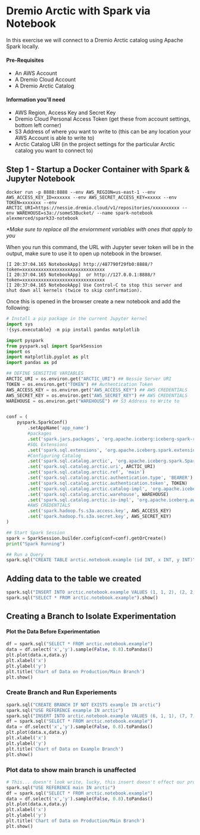 # Dremio Arctic with Spark via Notebook

In this exercise we will connect to a Dremio Arctic catalog using Apache Spark locally.

#### Pre-Requisites

- An AWS Account
- A Dremio Cloud Account
- A Dremio Arctic Catalog 

#### Information you'll need

- AWS Region, Access Key and Secret Key 
- Dremio Cloud Personal Access Token (get these from account settings, bottom left corner)
- S3 Address of where you want to write to (this can be any location your AWS Account is able to write to)
- Arctic Catalog URI (in the project settings for the particular Arctic catalog you want to connect to)

## Step 1 - Startup a Docker Container with Spark & Jupyter Notebook

```
docker run -p 8888:8888 --env AWS_REGION=us-east-1 --env AWS_ACCESS_KEY_ID=xxxxxx --env AWS_SECRET_ACCESS_KEY=xxxxx --env TOKEN=xxxxxxx --env ARCTIC_URI=https://nessie.dremio.cloud/v1/repositories/xxxxxxxxxx --env WAREHOUSE=s3a://someS3Bucket/ --name spark-notebook alexmerced/spark33-notebook
```
_*Make sure to replace all the enviornment variables with ones that apply to you_

When you run this command, the URL with Jupyter sever token will be in the output, make sure to use it to open up notebook in the browser.

```
[I 20:37:04.165 NotebookApp] http://487790f29fb0:8888/?token=xxxxxxxxxxxxxxxxxxxxxxxxxxxxxxx
[I 20:37:04.165 NotebookApp]  or http://127.0.0.1:8888/?token=xxxxxxxxxxxxxxxxxxxxxxxxxxxxxxx
[I 20:37:04.165 NotebookApp] Use Control-C to stop this server and shut down all kernels (twice to skip confirmation).
```

Once this is opened in the browser create a new notebook and add the following:

```py
# Install a pip package in the current Jupyter kernel
import sys
!{sys.executable} -m pip install pandas matplotlib

import pyspark
from pyspark.sql import SparkSession
import os
import matplotlib.pyplot as plt
import pandas as pd

## DEFINE SENSITIVE VARIABLES
ARCTIC_URI = os.environ.get("ARCTIC_URI") ## Nessie Server URI
TOKEN = os.environ.get("TOKEN") ## Authentication Token
AWS_ACCESS_KEY = os.environ.get("AWS_ACCESS_KEY") ## AWS CREDENTIALS
AWS_SECRET_KEY = os.environ.get("AWS_SECRET_KEY") ## AWS CREDENTIALS
WAREHOUSE = os.environ.get("WAREHOUSE") ## S3 Address to Write to


conf = (
    pyspark.SparkConf()
        .setAppName('app_name')
  		#packages
        .set('spark.jars.packages', 'org.apache.iceberg:iceberg-spark-runtime-3.3_2.12:1.3.0,org.projectnessie.nessie-integrations:nessie-spark-extensions-3.3_2.12:0.76.0,software.amazon.awssdk:bundle:2.17.178,software.amazon.awssdk:url-connection-client:2.17.178')
  		#SQL Extensions
        .set('spark.sql.extensions', 'org.apache.iceberg.spark.extensions.IcebergSparkSessionExtensions,org.projectnessie.spark.extensions.NessieSparkSessionExtensions')
  		#Configuring Catalog
        .set('spark.sql.catalog.arctic', 'org.apache.iceberg.spark.SparkCatalog')
        .set('spark.sql.catalog.arctic.uri', ARCTIC_URI)
        .set('spark.sql.catalog.arctic.ref', 'main')
        .set('spark.sql.catalog.arctic.authentication.type', 'BEARER')
        .set('spark.sql.catalog.arctic.authentication.token', TOKEN)
        .set('spark.sql.catalog.arctic.catalog-impl', 'org.apache.iceberg.nessie.NessieCatalog')
        .set('spark.sql.catalog.arctic.warehouse', WAREHOUSE)
        .set('spark.sql.catalog.arctic.io-impl', 'org.apache.iceberg.aws.s3.S3FileIO')
  		#AWS CREDENTIALS
        .set('spark.hadoop.fs.s3a.access.key', AWS_ACCESS_KEY)
        .set('spark.hadoop.fs.s3a.secret.key', AWS_SECRET_KEY)
)

## Start Spark Session
spark = SparkSession.builder.config(conf=conf).getOrCreate()
print("Spark Running")

## Run a Query
spark.sql("CREATE TABLE arctic.notebook.example (id INT, x INT, y INT)").show()
```

## Adding data to the table we created

```py
spark.sql("INSERT INTO arctic.notebook.example VALUES (1, 1, 2), (2, 2, 3), (3, 3, 2), (4, 4, 4), (5, 5, 6)").show()
spark.sql("SELECT * FROM arctic.notebook.example").show()
```

## Creating a Branch to Isolate Experimentation

#### Plot the Data Before Experimentation

```py
df = spark.sql("SELECT * FROM arctic.notebook.example")
data = df.select('x','y').sample(False, 0.8).toPandas()
plt.plot(data.x,data.y)
plt.xlabel('x')
plt.ylabel('y')
plt.title('Chart of Data on Production/Main Branch')
plt.show()
```

### Create Branch and Run Experiements

```py
spark.sql("CREATE BRANCH IF NOT EXISTS example IN arctic")
spark.sql("USE REFERENCE example IN arctic")
spark.sql("INSERT INTO arctic.notebook.example VALUES (6, 1, 1), (7, 7, 9), (8, 2, 3), (9, 3, 8), (10, 5, 2)").show()
df = spark.sql("SELECT * FROM arctic.notebook.example")
data = df.select('x','y').sample(False, 0.8).toPandas()
plt.plot(data.x,data.y)
plt.xlabel('x')
plt.ylabel('y')
plt.title('Chart of Data on Example Branch')
plt.show()
```

### Plot data to show main branch is unaffected

```py
# This... doesn't look write, lucky, this insert doesn't effect our production branch
spark.sql("USE REFERENCE main IN arctic")
df = spark.sql("SELECT * FROM arctic.notebook.example")
data = df.select('x','y').sample(False, 0.8).toPandas()
plt.plot(data.x,data.y)
plt.xlabel('x')
plt.ylabel('y')
plt.title('Chart of Data on Production/Main Branch')
plt.show()
```

